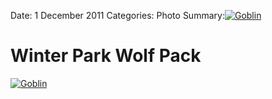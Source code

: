 Date: 1 December 2011
Categories: Photo
Summary:[<img src="/attachments/goblin.jpg" alt="Goblin"/>](http://scott-martin.com/attachments/goblin.jpg)


# Winter Park Wolf Pack

[<img src="/attachments/goblin.jpg" alt="Goblin"/>](http://scott-martin.com/attachments/goblin.jpg)

